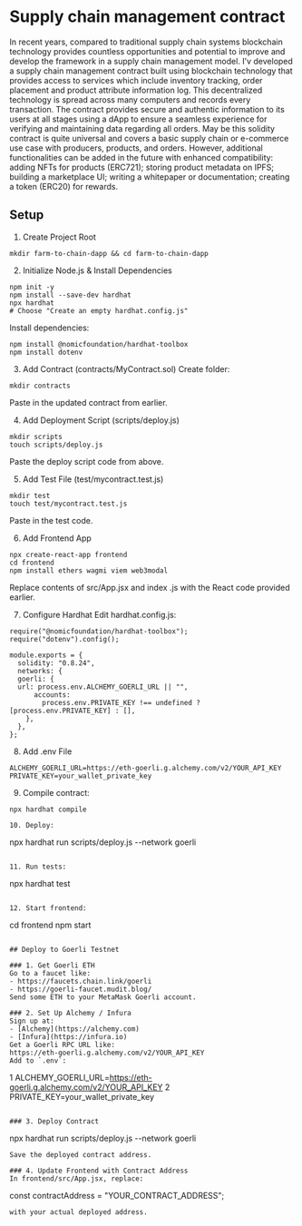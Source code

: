 # Supply chain management contract
In recent years, compared to traditional supply chain systems blockchain technology provides countless opportunities and potential to improve and develop the framework in a supply chain management model. I’v developed a supply chain management contract built using blockchain technology that provides access to services which include inventory tracking, order placement and product attribute information log. This decentralized technology is spread across many computers and records every transaction. The contract provides secure and authentic information to its users at all stages using a dApp to ensure a seamless experience for verifying and maintaining data regarding all orders. May be this solidity contract is quite universal and covers a basic supply chain or e-commerce use case with producers, products, and orders. However, additional functionalities can be added in the future with enhanced compatibility: adding NFTs for products (ERC721); storing product metadata on IPFS; building a marketplace UI; writing a whitepaper or documentation; creating a token (ERC20) for rewards.

## Setup

1. Create Project Root
``` 
mkdir farm-to-chain-dapp && cd farm-to-chain-dapp
```

2. Initialize Node.js & Install Dependencies
``` 
npm init -y
npm install --save-dev hardhat
npx hardhat
# Choose "Create an empty hardhat.config.js"
```
Install dependencies:
``` 
npm install @nomicfoundation/hardhat-toolbox
npm install dotenv
```

3. Add Contract (contracts/MyContract.sol)
Create folder:
``` 
mkdir contracts
```
Paste in the updated contract from earlier.

4. Add Deployment Script (scripts/deploy.js)
``` 
mkdir scripts
touch scripts/deploy.js
```
Paste the deploy script code from above.

5. Add Test File (test/mycontract.test.js)
```
mkdir test
touch test/mycontract.test.js
```
Paste in the test code.

6. Add Frontend App
```
npx create-react-app frontend
cd frontend
npm install ethers wagmi viem web3modal
```
Replace contents of 
src/App.jsx
 and index
.js with the React code provided earlier.

7. Configure Hardhat
Edit hardhat.config.js:
``` 
require("@nomicfoundation/hardhat-toolbox");
require("dotenv").config();

module.exports = {
  solidity: "0.8.24",
  networks: {
  goerli: {
  url: process.env.ALCHEMY_GOERLI_URL || "",
      accounts:
        process.env.PRIVATE_KEY !== undefined ? [process.env.PRIVATE_KEY] : [],
    },
  },
};
```

8. Add .env File
``` 
ALCHEMY_GOERLI_URL=https://eth-goerli.g.alchemy.com/v2/YOUR_API_KEY
PRIVATE_KEY=your_wallet_private_key
```

9. Compile contract:
``` 
npx hardhat compile

10. Deploy:
```
npx hardhat run scripts/deploy.js --network goerli
```

11. Run tests:
```
npx hardhat test
```

12. Start frontend:
```
cd frontend
npm start
```

## Deploy to Goerli Testnet

### 1. Get Goerli ETH
Go to a faucet like:
- https://faucets.chain.link/goerli 
- https://goerli-faucet.mudit.blog/ 
Send some ETH to your MetaMask Goerli account.

### 2. Set Up Alchemy / Infura
Sign up at:
- [Alchemy](https://alchemy.com) 
- [Infura](https://infura.io) 
Get a Goerli RPC URL like:
https://eth-goerli.g.alchemy.com/v2/YOUR_API_KEY
Add to `.env`:
```
1 ALCHEMY_GOERLI_URL=https://eth-goerli.g.alchemy.com/v2/YOUR_API_KEY
2 PRIVATE_KEY=your_wallet_private_key
```

### 3. Deploy Contract
```
npx hardhat run scripts/deploy.js --network goerli
```
Save the deployed contract address.

### 4. Update Frontend with Contract Address
In frontend/src/App.jsx, replace:
``` 
const contractAddress = "YOUR_CONTRACT_ADDRESS";
```
with your actual deployed address.
